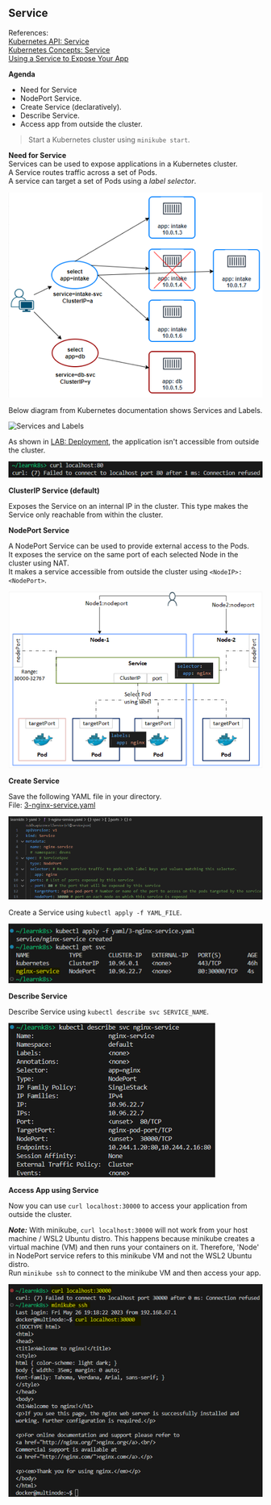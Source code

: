 ## Service

References:  
[Kubernetes API: Service](https://kubernetes.io/docs/reference/kubernetes-api/service-resources/service-v1/)  
[Kubernetes Concepts: Service](https://kubernetes.io/docs/concepts/services-networking/service/)  
[Using a Service to Expose Your App](https://kubernetes.io/docs/tutorials/kubernetes-basics/expose/expose-intro/)

**Agenda**
* Need for Service
* NodePort Service.
* Create Service (declaratively).
* Describe Service.
* Access app from outside the cluster.

> Start a Kubernetes cluster using `minikube start`.

**Need for Service**  
Services can be used to expose applications in a Kubernetes cluster.  
A Service routes traffic across a set of Pods.  
A service can target a set of Pods using a *label selector*. 

![Service-Selector](images/k8s-service-selector.png)

Below diagram from Kubernetes documentation shows Services and Labels.

![Services and Labels](https://kubernetes.io/docs/tutorials/kubernetes-basics/public/images/module_04_labels.svg)

As shown in [LAB: Deployment](k8s-lab-deployment.md), the application isn't accessible from outside the cluster.

![Deployment: app access error](images/image-1.png)

**ClusterIP Service (default)**

Exposes the Service on an internal IP in the cluster. This type makes the Service only reachable from within the cluster.

**NodePort Service**

A NodePort Service can be used to provide external access to the Pods.  
It exposes the service on the same port of each selected Node in the cluster using NAT.  
It makes a service accessible from outside the cluster using `<NodeIP>:<NodePort>`.  

![NodePort Service](images/k8s-service-nodeport.png)

**Create Service**

Save the following YAML file in your directory.  
File: [3-nginx-service.yaml](yaml/3-nginx-service.yaml)

![k8s-yaml-deployment](images/k8s-yaml-service.png)

Create a Service using `kubectl apply -f YAML_FILE`.

![Service: Create](images/k8s-service-create.png)

**Describe Service**

Describe Service using `kubectl describe svc SERVICE_NAME`.

![k8s-service-describe](images/k8s-service-describe.png)

**Access App using Service**

Now you can use `curl localhost:30000` to access your application from outside the cluster.  

***Note:*** With minikube, `curl localhost:30000` will not work from your host machine / WSL2 Ubuntu distro. This happens because minikube creates a virtual machine (VM) and then runs your containers on it. Therefore, 'Node' in NodePort service refers to this minikube VM and not the WSL2 Ubuntu distro.  
Run `minikube ssh` to connect to the minikube VM and then access your app.

![k8s-service-nodeport-accessapp](images/k8s-service-nodeport-accessapp.png)
